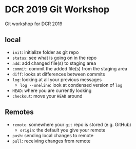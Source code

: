 # DCR 2019 Git Workshop

Git workshop for DCR 2019

## local

- `init`: initialize folder as git repo
- `status`: see what is going on in the repo
- `add`: add changed file(s) to staging area
- `commit`: commit the added file(s) from the staging area
- `diff`: looks at differences between commits
- `log`: looking at all your previous messages
  - `log --oneline`: look at condensed version of `log`
- `HEAD`: where you are currently looking
- `checkout`: move your `HEAD` around

## Remotes

- `remote`: somewhere your `git` repo is stored (e.g. GitHub)
  - `origin`: the default you give your remote
- `push`: sending local changes to remote
- `pull`: receiving changes from remote
 	 
